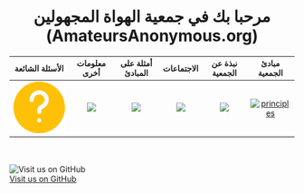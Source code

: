 
# <center> مرحبا بك في جمعية الهواة المجهولين <br>(AmateursAnonymous.org) </center>


الأسئلة الشائعة | معلومات أخرى             |  أمثلة على المبادئ             |  الاجتماعات             |  نبذة عن الجمعية             |  مبادئ الجمعية|
:-------------------------:|:-------------------------:|:-------------------------:|:-------------------------:|:-------------------------:|:-------------------------:
[![](https://raw.githubusercontent.com/MohamedGElsharkawy/amateursanonymous.github.io/main/assets/faq_162.png)](https://amateursanonymous.github.io/faq)   |![](https://github.com/amateursanonymous/amateursanonymous.github.io/blob/main/assets/empower-162.png?raw=true)  |  [![](https://raw.githubusercontent.com/amateursanonymous/amateursanonymous.github.io/main/assets/innovative-162.png)](https://amateursanonymous.github.io/principles-examples)  |  [![](https://raw.githubusercontent.com/amateursanonymous/amateursanonymous.github.io/main/assets/meeting-162.png)](https://amateursanonymous.github.io/meetings)  |  [![](https://raw.githubusercontent.com/amateursanonymous/amateursanonymous.github.io/main/assets/About-Us-162.png)](https://amateursanonymous.github.io/about-us)  |  [![principles](https://raw.githubusercontent.com/amateursanonymous/amateursanonymous.github.io/main/assets/principle-162-2.png)](https://amateursanonymous.github.io/principles)


<br><br>
![Visit us on GitHub](https://raw.githubusercontent.com/amateursanonymous/amateursanonymous.github.io/main/assets/GitHub-logo-100.png)<br>
[Visit us on GitHub](https://github.com/amateursanonymous/amateursanonymous.github.io)
